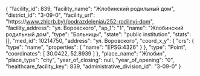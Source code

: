{
    "facility_id": 839,
    "facility_name": "Жлобинский родильный дом",
    "district_id": "3-09-0",
    "facility_url": "https:\/\/www.zhlcrb.by\/podrazdelenia\/252-rodilnyj-dom",
    "facility_address": "ул. Воровского",
    "ap_1": "1",
    "name": "Жлобинский родильный дом",
    "type": "Больницы",
    "state": "public institution",
    "stats": [],
    "med_id": 10214750,
    "address": "ул. Воровского",
    "coord_x_y": {
        "crs": {
            "type": "name",
            "properties": {
                "name": "EPSG:4326"
            }
        },
        "type": "Point",
        "coordinates": [
            30.0422,
            52.8939
        ]
    },
    "place_name": "Жлобин",
    "place_type": "city",
    "year_of_closing": null,
    "year_of_opening": "0",
    "healthcare_facility_key": 839,
    "administrative_division_id": "3-09-0"
}